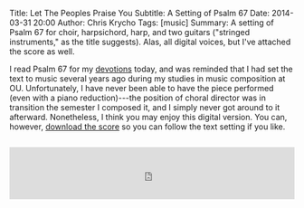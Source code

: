 Title: Let The Peoples Praise You
Subtitle: A Setting of Psalm 67
Date: 2014-03-31 20:00
Author: Chris Krycho
Tags: [music]
Summary: A setting of Psalm 67 for choir, harpsichord, harp, and two guitars ("stringed instruments," as the title suggests). Alas, all digital voices, but I've attached the score as well.

I read Psalm 67 for my [devotions][devotions] today, and was reminded that I had set the
text to music several years ago during my studies in music composition at OU.
Unfortunately, I have never been able to have the piece performed (even with a
piano reduction)---the position of choral director was in transition the
semester I composed it, and I simply never got around to it afterward.
Nonetheless, I think you may enjoy this digital version. You can, however,
[download the score][download] so you can follow the text setting if you like.

<iframe style="width: 100%; max-height: 6.556em; padding-top: 1em; padding-bottom: 1em;"
        scrolling="no" frameborder="no"
        src="https://w.soundcloud.com/player/?url=https%3A//api.soundcloud.com/tracks/142432628&amp;color=5592c9&amp;auto_play=false&amp;hide_related=false&amp;show_artwork=false"></iframe>

[devotions]: http://www.chriskrycho.com/2014/no-resurrection-no-dice.html
[download]: /downloads/psalm-67.pdf
